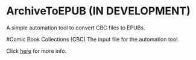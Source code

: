 # ArchiveToEPUB (IN DEVELOPMENT)
A simple automation tool to convert CBC files to EPUBs.

#Comic Book Collections (CBC)
The input file for the automation tool.

Click [here](https://manual.calibre-ebook.com/conversion.html#comic-book-collections) for more info.
